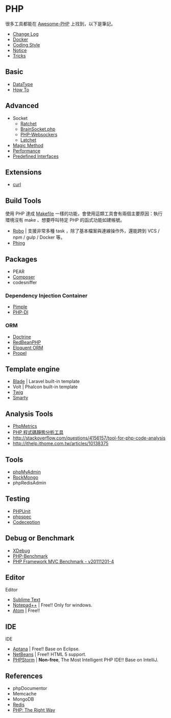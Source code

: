# PHP

很多工具都能在 [Awesome-PHP](https://github.com/ziadoz/awesome-php) 上找到，以下是筆記。

* [Change Log](changelog.md)
* [Docker](docker.md)
* [Coding Style](coding-style.md)
* [Notice](notice.md)
* [Tricks](tricks.md)

## Basic

* [DataType](types.md)
* [How To](how-to.md)

## Advanced

* Socket
  + [Ratchet](https://github.com/ratchetphp/Ratchet)
  + [BrainSocket.php](https://github.com/BrainBoxLabs/brain-socket)
  + [PHP-Websockers](https://github.com/ghedipunk/PHP-Websockets)
  + [Latchet](https://github.com/sidneywidmer/Latchet)
* [Magic Method](magic-method.md)
* [Performance](performance.md)
* [Predefined Interfaces](predefined-interfaces.md)

## Extensions

* [curl](curl.md)

## Build Tools

使用 PHP 達成 [Makefile](/linux/make.md) 一樣的功能，會使用這類工具會有兩個主要原因：執行環境沒有 make 、想要呼叫特定 PHP 的函式功能如建帳號。

* [Robo](http://robo.li/) | 支援非常多種 task ，除了基本檔案與連線操作外，還能跨到 VCS / npm / gulp / Docker 等。
* [Phing](https://www.phing.info/)

## Packages

* PEAR
* [Composer](composer.md)
* codesniffer

### Dependency Injection Container

* [Pimple](pimple.md)
* [PHP-DI](http://php-di.org/)

### ORM

* [Doctrine](http://www.doctrine-project.org/)
* [RedBeanPHP](http://www.redbeanphp.com/index.php)
* [Eloquent ORM](https://laravel.com/docs/5.1/eloquent)
* [Propel](http://propelorm.org/)

## Template engine

* [Blade](http://laravel.com/docs/templates) | Laravel built-in template
* Volt | Phalcon built-in template
* [Twig](http://twig.sensiolabs.org/)
* [Smarty](http://www.smarty.net/)

## Analysis Tools

* [PhpMetrics](http://www.phpmetrics.org/)
* [PHP 程式碼靜態分析工具](http://phpqatools.org/)
* http://stackoverflow.com/questions/4156157/tool-for-php-code-analysis
* http://ithelp.ithome.com.tw/articles/10138375

## Tools

* [phpMyAdmin](https://github.com/phpmyadmin/phpmyadmin)
* [RockMongo](http://rockmongo.com/)
* phpRedisAdmin

## Testing

* [PHPUnit](phpunit.md)
* [phpspec](http://www.phpspec.net/)
* [Codeception](http://codeception.com/)

## Debug or Benchmark

* [XDebug](xdebug.md)
* [PHP-Benchmark](http://victorjonsson.github.io/PHP-Benchmark/)
* [PHP Framework MVC Benchmark - v20111201-4](http://www.ruilog.com/blog/view/b6f0e42cf705.html)

## Editor

Editor

* [Sublime Text](http://www.sublimetext.com/)
* [Notepad++](http://notepad-plus-plus.org/) | Free!! Only for windows.
* [Atom](https://atom.io/) | Free!!

## IDE

IDE

* [Aptana](http://www.aptana.com/) | Free!! Base on Eclipse.
* [NetBeans](https://netbeans.org/) | Free!! HTML 5 support.
* [PHPStorm](https://www.jetbrains.com/phpstorm/) | **Non-free**, The Most Intelligent PHP IDE!! Base on IntelliJ.

## References

* phpDocumentor
* Memcache
* MongoDB
* [Redis](https://github.com/phpredis/phpredis)
* [PHP: The Right Way](http://laravel-taiwan.github.io/php-the-right-way/)
